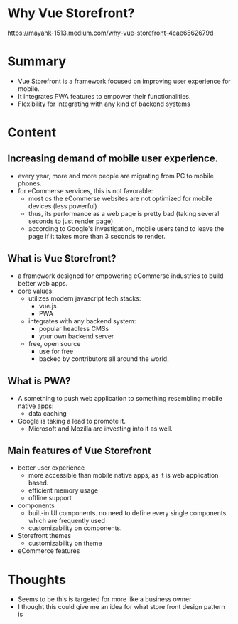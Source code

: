 <!--
{
  "type": "summary",
  "tags": ["vue.js", "pwa"]
}
-->
# Why Vue Storefront?
https://mayank-1513.medium.com/why-vue-storefront-4cae6562679d

# Summary
- Vue Storefront is a framework focused on improving user experience for mobile.
- It integrates PWA features to empower their functionalities.
- Flexibility for integrating with any kind of backend systems

# Content
## Increasing demand of mobile user experience.
- every year, more and more people are migrating from PC to mobile phones.
- for eCommerse services, this is not favorable:
  - most os the eCommerse websites are not optimized for mobile devices (less powerful)
  - thus, its performance as a web page is pretty bad (taking several seconds to just render page)
  - according to Google's investigation, mobile users tend to leave the page if it takes more than 3 seconds to render.

## What is Vue Storefront?
- a framework designed for empowering eCommerse industries to build better web apps.
- core values:
  - utilizes modern javascript tech stacks:
    - vue.js
    - PWA
  - integrates with any backend system:
    - popular headless CMSs
    - your own backend server
  - free, open source
    - use for free
    - backed by contributors all around the world.

## What is PWA?
- A something to push web application to something resembling mobile native apps:
  - data caching
- Google is taking a lead to promote it.
  - Microsoft and Mozilla are investing into it as well.

## Main features of Vue Storefront
- better user experience
  - more accessible than mobile native apps, as it is web application based.
  - efficient memory usage
  - offline support
- components
  - built-in UI components. no need to define every single components which are frequently used
  - customizability on components.
- Storefront themes
  - customizability on theme
- eCommerce features

# Thoughts
- Seems to be this is targeted for more like a business owner
- I thought this could give me an idea for what store front design pattern is
